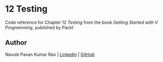 # 12 Testing

Code reference for Chapter 12 *Testing* from the book *Getting Started with V Programming*, published by Packt

## Author

Navule Pavan Kumar Rao | [LinkedIn](https://www.linkedin.com/in/navule/) | [GitHub](https://www.github.com/windson)
